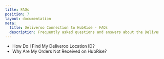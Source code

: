 ```yaml
---
title: FAQs
position: 7
layout: documentation
meta:
  title: Deliveroo Connection to HubRise - FAQs
  description: Frequently asked questions and answers about the Deliveroo integration with HubRise.
---
```


- <Link to="/apps/deliveroo/faqs/find-deliveroo-location-id/">How Do I Find My Deliveroo Location ID?</Link>
- <Link to="/apps/deliveroo/faqs/orders-not-received-missing-ref-codes/">Why Are My Orders Not Received on HubRise?</Link>
